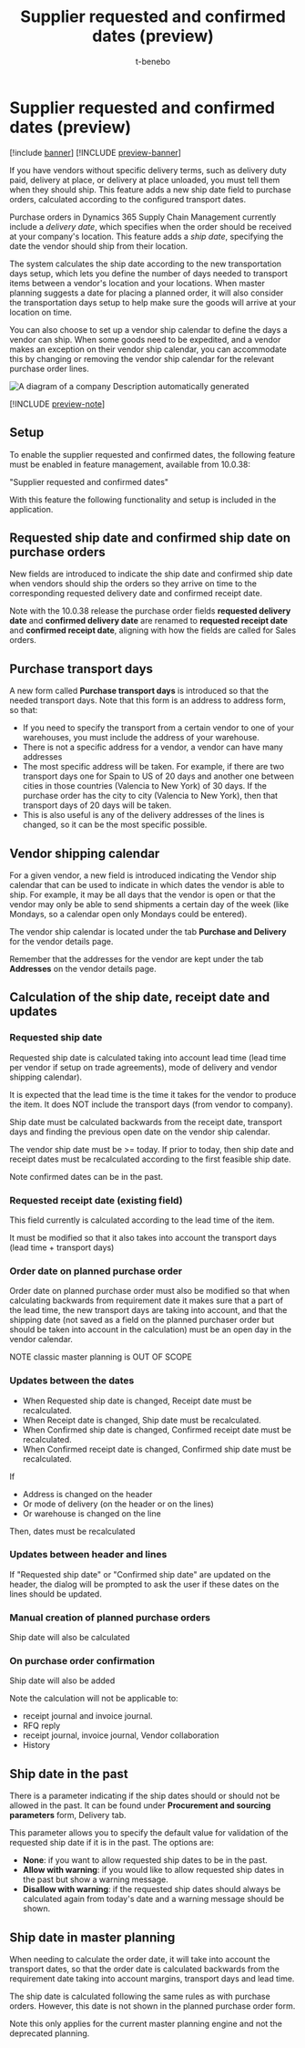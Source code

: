﻿---
title: Supplier requested and confirmed dates (preview)
description:
author: t-benebo
ms.author: benebotg
ms.reviewer: kamaybac
ms.search.form:
ms.topic: how-to
ms.date: 11/16/2023
audience: Application User
ms.search.region: Global
ms.custom: bap-template
---

# Supplier requested and confirmed dates (preview)

[!include [banner](../includes/banner.md)]
[!INCLUDE [preview-banner](../includes/preview-banner.md)]

<!--KFM: Preview until 10.0.38 GA -->

<!--KFM: Confirm preview date and add to appropriate What's new -->

If you have vendors without specific delivery terms, such as delivery duty paid, delivery at place, or delivery at place unloaded, you must tell them when they should ship. This feature adds a new ship date field to purchase orders, calculated according to the configured transport dates.

Purchase orders in Dynamics 365 Supply Chain Management currently include a *delivery date*, which specifies when the order should be received at your company's location. This feature adds a *ship date*, specifying the date the vendor should ship from their location.

The system calculates the ship date according to the new transportation days setup, which lets you define the number of days needed to transport items between a vendor's location and your locations. When master planning suggests a date for placing a planned order, it will also consider the transportation days setup to help make sure the goods will arrive at your location on time.

You can also choose to set up a vendor ship calendar to define the days a vendor can ship. When some goods need to be expedited, and a vendor makes an exception on their vendor ship calendar, you can accommodate this by changing or removing the vendor ship calendar for the relevant purchase order lines.

![A diagram of a company Description automatically generated](media/image1.png)

[!INCLUDE [preview-note](../includes/preview-note.md)]

## Setup

To enable the supplier requested and confirmed dates, the following feature must be enabled in feature management, available from 10.0.38:

"Supplier requested and confirmed dates"

With this feature the following functionality and setup is included in the application.

## Requested ship date and confirmed ship date on purchase orders

New fields are introduced to indicate the ship date and confirmed ship date when vendors should ship the orders so they arrive on time to the corresponding requested delivery date and confirmed receipt date.

Note with the 10.0.38 release the purchase order fields **requested delivery date** and **confirmed delivery date** are renamed to **requested receipt date** and **confirmed receipt date**, aligning with how the fields are called for Sales orders.

## Purchase transport days

A new form called **Purchase transport days** is introduced so that the needed transport days. Note that this form is an address to address form, so that:

- If you need to specify the transport from a certain vendor to one of your warehouses, you must include the address of your warehouse.
- There is not a specific address for a vendor, a vendor can have many addresses
- The most specific address will be taken. For example, if there are two transport days one for Spain to US of 20 days and another one between cities in those countries (Valencia to New York) of 30 days. If the purchase order has the city to city (Valencia to New York), then that transport days of 20 days will be taken.
- This is also useful is any of the delivery addresses of the lines is changed, so it can be the most specific possible.

## Vendor shipping calendar

For a given vendor, a new field is introduced indicating the Vendor ship calendar that can be used to indicate in which dates the vendor is able to ship. For example, it may be all days that the vendor is open or that the vendor may only be able to send shipments a certain day of the week (like Mondays, so a calendar open only Mondays could be entered).

The vendor ship calendar is located under the tab **Purchase and Delivery** for the vendor details page.

Remember that the addresses for the vendor are kept under the tab **Addresses** on the vendor details page.

## Calculation of the ship date, receipt date and updates

### Requested ship date

Requested ship date is calculated taking into account lead time (lead time per vendor if setup on trade agreements), mode of delivery and vendor shipping calendar).

It is expected that the lead time is the time it takes for the vendor to produce the item. It does NOT include the transport days (from vendor to company).

Ship date must be calculated backwards from the receipt date, transport days and finding the previous open date on the vendor ship calendar.

The vendor ship date must be &gt;= today. If prior to today, then ship date and receipt dates must be recalculated according to the first feasible ship date.

Note confirmed dates can be in the past.

### Requested receipt date (existing field)

This field currently is calculated according to the lead time of the item.

It must be modified so that it also takes into account the transport days (lead time + transport days)

### Order date on planned purchase order

Order date on planned purchase order must also be modified so that when calculating backwards from requirement date it makes sure that a part of the lead time, the new transport days are taking into account, and that the shipping date (not saved as a field on the planned purchaser order but should be taken into account in the calculation) must be an open day in the vendor calendar.

NOTE classic master planning is OUT OF SCOPE

### Updates between the dates

- When Requested ship date is changed, Receipt date must be recalculated.
- When Receipt date is changed, Ship date must be recalculated.
- When Confirmed ship date is changed, Confirmed receipt date must be recalculated.
- When Confirmed receipt date is changed, Confirmed ship date must be recalculated.

If

- Address is changed on the header
- Or mode of delivery (on the header or on the lines)
- Or warehouse is changed on the line

Then, dates must be recalculated

### Updates between header and lines

If "Requested ship date" or "Confirmed ship date" are updated on the header, the dialog will be prompted to ask the user if these dates on the lines should be updated.

### Manual creation of planned purchase orders

Ship date will also be calculated

### On purchase order confirmation

Ship date will also be added

Note the calculation will not be applicable to:

- receipt journal and invoice journal.
- RFQ reply
- receipt journal, invoice journal, Vendor collaboration
- History

## Ship date in the past

There is a parameter indicating if the ship dates should or should not be allowed in the past. It can be found under **Procurement and sourcing parameters** form, Delivery tab.

This parameter allows you to specify the default value for validation of the requested ship date if it is in the past. The options are:

- **None**: if you want to allow requested ship dates to be in the past.
- **Allow with warning**: if you would like to allow requested ship dates in the past but show a warning message.
- **Disallow with warning**: if the requested ship dates should always be calculated again from today's date and a warning message should be shown.

## Ship date in master planning

When needing to calculate the order date, it will take into account the transport dates, so that the order date is calculated backwards from the requirement date taking into account margins, transport days and lead time.

The ship date is calculated following the same rules as with purchase orders. However, this date is not shown in the planned purchase order form.

Note this only applies for the current master planning engine and not the deprecated planning.
